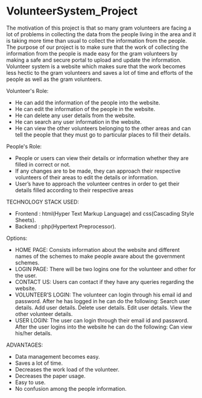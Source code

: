 # VolunteerSystem_Project

The motivation of this project is that so many gram volunteers are facing a lot of problems in collecting the data from the people living in the area and it is taking more time than usual to collect the information from the people.
 The purpose of our project is to make sure that the work of collecting the information from the people is made easy for the gram volunteers by making a safe and secure portal to upload and update the information.
 Volunteer system  is a website which makes sure that the work becomes less hectic to the gram volunteers and saves a lot of time and efforts of the people as well as the gram volunteers.

Volunteer's Role:
- He can add the information of the people into the website.
- He can edit the information of the people in the website.
- He can delete any user details from the website.
- He can search any user information in the website.
- He can view the other volunteers belonging to the other areas and can tell the people that they must go to particular places to fill their details.

People's Role:
- People or users can view their details or information whether they are filled in correct or not.
- If any changes are to be made, they can approach their respective volunteers of their areas to edit the details or information.
- User’s have to approach the volunteer centres in order to get their details filled according to their respective areas

TECHNOLOGY STACK USED:
- Frontend : html(Hyper Text Markup Language) and css(Cascading Style Sheets).
- Backend : php(Hypertext Preprocessor).

Options:
- HOME PAGE: Consists information about the website and different names of the schemes to make people aware about the government schemes.
- LOGIN PAGE: There will be two logins one for the volunteer and other for the user.
- CONTACT US: Users can contact if they have any queries regarding the website.
- VOLUNTEER’S LOGIN: The volunteer can login through his email id and password. After he has  logged in he can do the following:
Search user details.
Add user details.
Delete user details.
Edit user details.
View the other volunteer details.
- USER LOGIN: The user can login through their email id and password. After the user logins into the website he can do the following:
Can view his/her details.

ADVANTAGES:
 - Data management becomes easy.
 - Saves a lot of time.
 - Decreases the work load of the volunteer.
 - Decreases the paper usage.
 - Easy to use.
 - No confusion among the people information.



